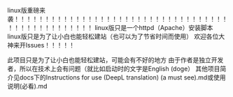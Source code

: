 linux版重磅来袭！！！！！！！！！！！！！！！！！！！！！！！！！！！！！！！！！！！！！！！！！！！！！！！！！
linux版只是一个httpd（Apache）安装脚本
linux版只是为了让小白也能轻松建站（也可以为了节省时间而使用）
欢迎各位大神来开Issues！！！！！


此项目只是为了让小白也能轻松建站，可能会有不好的地方
由于作者是独立开发者，所以在技术上会有问题（就比如启动时的文字是English (doge）
其他项目简介见docs下的Instructions for use (DeepL translation) (a must see).md或使用说明(必看).md

